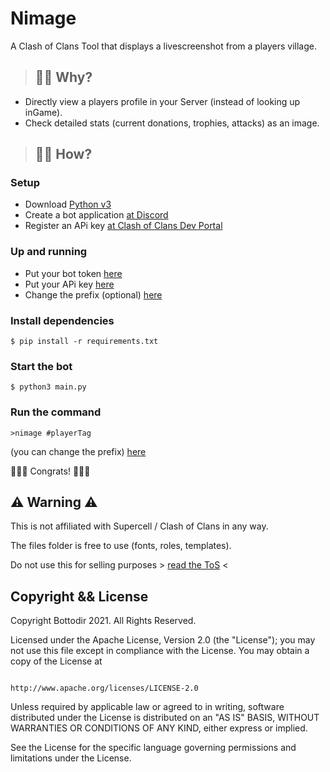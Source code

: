 # Nimage
A Clash of Clans Tool that displays a livescreenshot from a players village.

> ## 🤷‍♂️ Why?
- Directly view a players profile in your Server (instead of looking up inGame).
- Check detailed stats (current donations, trophies, attacks) as an image. 

> ## 🙇‍♂️ How?
### Setup
- Download [Python v3](https://www.python.org/downloads/)
- Create a bot application [at Discord](https://discordpy.readthedocs.io/en/stable/discord.html)
- Register an APi key [at Clash of Clans Dev Portal](https://developer.clashofclans.com/#/getting-started)

### Up and running
- Put your bot token [here](https://github.com/GirlsFromPanema/nimage/blob/e24205c10ea624bcfacc02e4c7818d93bc973d0d/main.py#L206)
- Put your APi key [here](https://github.com/GirlsFromPanema/nimage/blob/e24205c10ea624bcfacc02e4c7818d93bc973d0d/main.py#L205)
- Change the prefix (optional) [here](https://github.com/GirlsFromPanema/nimage/blob/e24205c10ea624bcfacc02e4c7818d93bc973d0d/main.py#L207)
### Install dependencies 
```
$ pip install -r requirements.txt
```

### Start the bot 
```
$ python3 main.py
```

### Run the command
```
>nimage #playerTag
```
(you can change the prefix) [here]()

🎉🎉🎉 Congrats! 🎉🎉🎉

<ht>

## ⚠️ Warning ⚠️
This is not affiliated with Supercell / Clash of Clans in any way. 

The files folder is free to use (fonts, roles, templates).

Do not use this for selling purposes > [read the ToS](https://supercell.com/en/terms-of-service/.) <

## Copyright && License

Copyright Bottodir 2021. All Rights Reserved.

Licensed under the Apache License, Version 2.0 (the "License");
you may not use this file except in compliance with the License.
You may obtain a copy of the License at

                                    http://www.apache.org/licenses/LICENSE-2.0

Unless required by applicable law or agreed to in writing, software
distributed under the License is distributed on an "AS IS" BASIS,
WITHOUT WARRANTIES OR CONDITIONS OF ANY KIND, either express or implied.


See the License for the specific language governing permissions and
limitations under the License.
